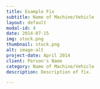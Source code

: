 ```yaml
---
title: Example Fix
subtitle: Name of Machine/Vehicle
layout: default
modal-id: 4
date: 2014-07-15
img: stock.png
thumbnail: stock.png
alt: image-alt
project-date: April 2014
client: Person's Name
category: Name of Machine/Vehicle
description: Description of fix.

---
```

